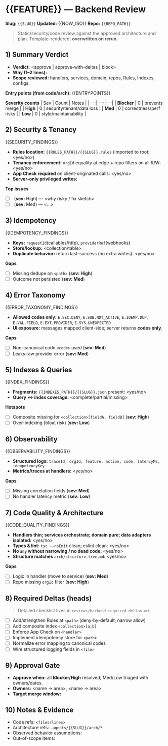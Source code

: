 # {{FEATURE}} — Backend Review

**Slug:** `{{SLUG}}`
**Updated:** {{NOW_ISO}}
**Repo:** `{{REPO_PATH}}`

> Static/security/code review against the approved architecture and plan. Template-rendered; **overwritten on rerun**.

## 1) Summary Verdict
- **Verdict:** <approve | approve-with-deltas | block>
- **Why (1–2 lines):** <crisp rationale>
- **Scope reviewed:** handlers, services, domain, repos, Rules, Indexes, configs.

**Entry points (from code/arch):** {{ENTRYPOINTS}}

**Severity counts**
| Sev | Count | Notes |
|---|---:|---|
| **Blocker** | 0 | prevents merge |
| **High** | 0 | security/tenant/data loss |
| **Med** | 0 | correctness/perf risks |
| **Low** | 0 | style/maintainability |

## 2) Security & Tenancy
{{SECURITY_FINDINGS}}

- **Rules location:** `{{RULES_PATH}}/{{SLUG}}.rules` (imported to root: <yes/no>)
- **Tenancy enforcement:** `orgId` equality at edge + repo filters on all R/W: <yes/no>
- **App Check required** on client-originated calls: <yes/no>
- **Server-only privileged writes:** <paths confirmed>

**Top issues**
- [ ] <issue> (**sev:** High) — <why risky / fix sketch>
- [ ] <issue> (**sev:** Med) — <…>

## 3) Idempotency
{{IDEMPOTENCY_FINDINGS}}

- **Keys:** `requestId`(callables/http), `providerRef`(webhooks)
- **Store/lookup:** <collection/table>
- **Duplicate behavior:** return last-success (no extra writes): <yes/no>

**Gaps**
- [ ] Missing dedupe on `<path>` (**sev: High**)
- [ ] Outcome not persisted (**sev: Med**)

## 4) Error Taxonomy
{{ERROR_TAXONOMY_FINDINGS}}

- **Allowed codes only:** `E.SEC.DENY`, `E.SUB.NOT_ACTIVE`, `E.IDEMP.DUP`, `E.VAL.FIELD`, `E.EXT.PROVIDER`, `E.SYS.UNEXPECTED`
- **UI exposure:** messages mapped client-side; server returns **codes only**.

**Gaps**
- [ ] Non-canonical code `<code>` used (**sev: Med**)
- [ ] Leaks raw provider error (**sev: Med**)

## 5) Indexes & Queries
{{INDEX_FINDINGS}}

- **Fragments:** `{{INDEXES_PATH}}/{{SLUG}}.json` present: <yes/no>
- **Query ↔ index coverage:** <complete/partial/missing>

**Hotspots**
- [ ] Composite missing for `<collection>[fieldA, fieldB]` (**sev: High**)
- [ ] Over-indexing (bloat risk) (**sev: Low**)

## 6) Observability
{{OBSERVABILITY_FINDINGS}}

- **Structured logs:** `traceId, orgId, feature, action, code, latencyMs, idempotencyKey`
- **Metrics/traces at handlers:** <yes/no>

**Gaps**
- [ ] Missing correlation fields (**sev: Med**)
- [ ] No handler latency metric (**sev: Low**)

## 7) Code Quality & Architecture
{{CODE_QUALITY_FINDINGS}}

- **Handlers thin; services orchestrate; domain pure; data adapters isolated:** <yes/no>
- **Types & lint:** `tsc --noEmit` clean; eslint clean: <yes/no>
- **No `any` without narrowing / no dead code:** <yes/no>
- **Structure matches** `arch/structure.tree.md`: <yes/no>

**Gaps**
- [ ] Logic in handler (move to service) (**sev: Med**)
- [ ] Repo missing `orgId` filter (**sev: High**)

## 8) Required Deltas (heads)
> Detailed checklist lives in `reviews/backend-required-deltas.md`.

- [ ] Add/strengthen Rules at `<path>` (deny-by-default; narrow allow)
- [ ] Add composite index `<collection>[a,b]`
- [ ] Enforce App Check on `<handler>`
- [ ] Implement idempotency store for `<path>`
- [ ] Normalize error mapping to canonical codes
- [ ] Wire structured logging fields in `<file>`

## 9) Approval Gate
- **Approve when:** all **Blocker/High** resolved; Med/Low triaged with owners/dates.
- **Owners:** <name → area>, <name → area>
- **Target merge window:** <date>

## 10) Notes & Evidence
- Code refs: `<files/lines>`
- Architecture refs: `.agents/{{SLUG}}/arch/*`
- Observed behavior assumptions: <if any>
- Out-of-scope items: <list>
